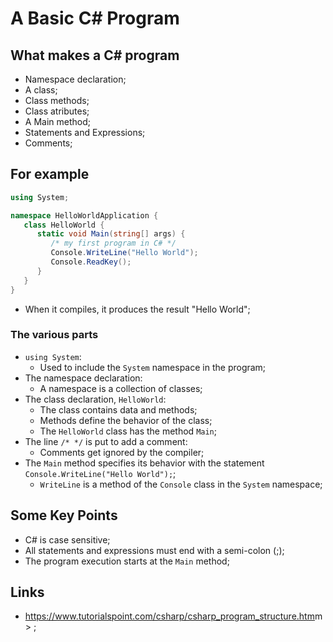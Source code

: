 # A Basic C# Program

## What makes a C# program

- Namespace declaration;
- A class;
- Class methods;
- Class atributes;
- A Main method;
- Statements and Expressions;
- Comments;

## For example

```c#
using System;

namespace HelloWorldApplication {
   class HelloWorld {
      static void Main(string[] args) {
         /* my first program in C# */
         Console.WriteLine("Hello World");
         Console.ReadKey();
      }
   }
}
```

- When it compiles, it produces the result "Hello World";

### The various parts

- `using System`:
  - Used to include the `System` namespace in the program;
- The namespace declaration:
  - A namespace is a collection of classes;
- The class declaration, `HelloWorld`:
  - The class contains data and methods;
  - Methods define the behavior of the class;
  - The `HelloWorld` class has the method `Main`;
- The line `/* */` is put to add a comment:
  - Comments get ignored by the compiler;
- The `Main` method specifies its behavior with the statement `Console.WriteLine("Hello World");`;
  - `WriteLine` is a method of the `Console` class in the `System` namespace;

## Some Key Points

- C# is case sensitive;
- All statements and expressions must end with a semi-colon (;);
- The program execution starts at the `Main` method;

## Links

- <https://www.tutorialspoint.com/csharp/csharp_program_structure.htm>m> ;
